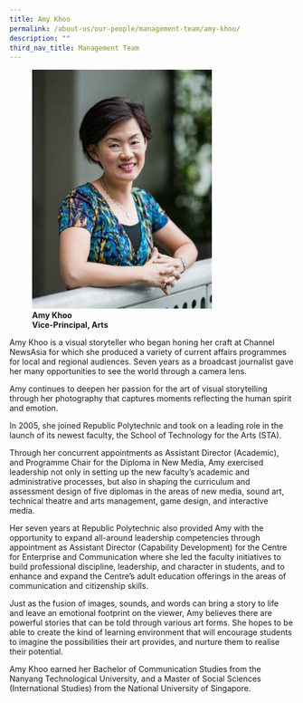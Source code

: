 ```yaml
---
title: Amy Khoo
permalink: /about-us/our-people/management-team/amy-khoo/
description: ""
third_nav_title: Management Team
---
```

<figure>
<img style="width:75%" src="/images/amy-khoo.jpg">
<figcaption> <strong>Amy Khoo<br>
Vice-Principal, Arts</strong> </figcaption>
</figure>

Amy Khoo is a visual storyteller who began honing her craft at Channel NewsAsia for which she produced a variety of current affairs programmes for local and regional audiences. Seven years as a broadcast journalist gave her many opportunities to see the world through a camera lens.  
  
Amy continues to deepen her passion for the art of visual storytelling through her photography that captures moments reflecting the human spirit and emotion.  
  
In 2005, she joined Republic Polytechnic and took on a leading role in the launch of its newest faculty, the School of Technology for the Arts (STA).  
  
Through her concurrent appointments as Assistant Director (Academic), and Programme Chair for the Diploma in New Media, Amy exercised leadership not only in setting up the new faculty’s academic and administrative processes, but also in shaping the curriculum and assessment design of five diplomas in the areas of new media, sound art, technical theatre and arts management, game design, and interactive media.  
  
Her seven years at Republic Polytechnic also provided Amy with the opportunity to expand all-around leadership competencies through appointment as Assistant Director (Capability Development) for the Centre for Enterprise and Communication where she led the faculty initiatives to build professional discipline, leadership, and character in students, and to enhance and expand the Centre’s adult education offerings in the areas of communication and citizenship skills.  
  
Just as the fusion of images, sounds, and words can bring a story to life and leave an emotional footprint on the viewer, Amy believes there are powerful stories that can be told through various art forms. She hopes to be able to create the kind of learning environment that will encourage students to imagine the possibilities their art provides, and nurture them to realise their potential.  
  
Amy Khoo earned her Bachelor of Communication Studies from the Nanyang Technological University, and a Master of Social Sciences (International Studies) from the National University of Singapore.